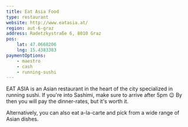 ```yaml
---
title: Eat Asia Food
type: restaurant
website: http://www.eatasia.at/
region: aut-6-graz
address: Radetzkystraße 6, 8010 Graz
pos:
    lat: 47.0668206
    lng: 15.4383383
paymentOptions:
    - maestro
    - cash
    - running-sushi
---
```


EAT ASIA is an Asian restaurant in the heart of the city specialized in
running sushi. If you're into Sashimi, make sure to arrive after 5pm 😉 
By then you will pay the dinner-rates, but it's worth it.

Alternatively, you can also eat a-la-carte and pick from a wide range of
Asian dishes.
